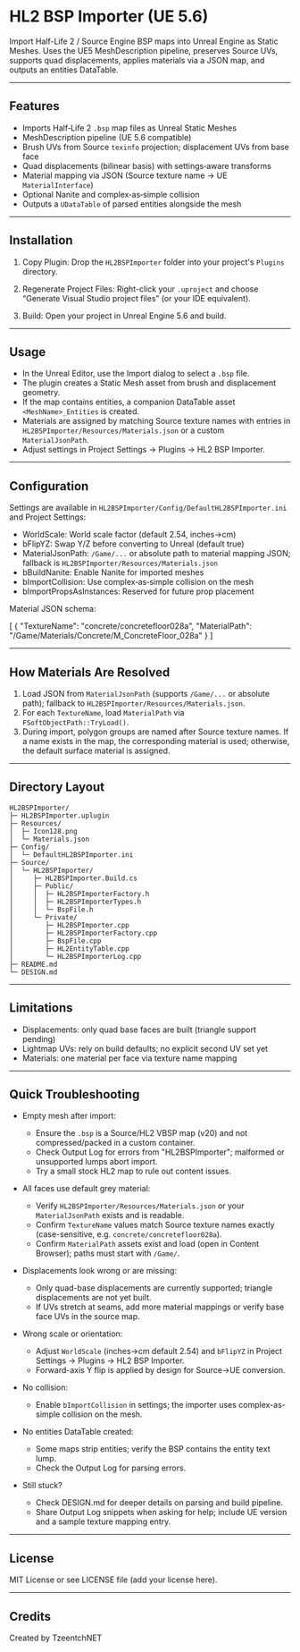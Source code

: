 # HL2 BSP Importer (UE 5.6)

Import Half-Life 2 / Source Engine BSP maps into Unreal Engine as Static Meshes. Uses the UE5 MeshDescription pipeline, preserves Source UVs, supports quad displacements, applies materials via a JSON map, and outputs an entities DataTable.

---

## Features

- Imports Half‑Life 2 `.bsp` map files as Unreal Static Meshes
- MeshDescription pipeline (UE 5.6 compatible)
- Brush UVs from Source `texinfo` projection; displacement UVs from base face
- Quad displacements (bilinear basis) with settings‑aware transforms
- Material mapping via JSON (Source texture name → UE `MaterialInterface`)
- Optional Nanite and complex‑as‑simple collision
- Outputs a `UDataTable` of parsed entities alongside the mesh

---

## Installation

1. Copy Plugin:
   Drop the `HL2BSPImporter` folder into your project's `Plugins` directory.

2. Regenerate Project Files:
   Right-click your `.uproject` and choose “Generate Visual Studio project files” (or your IDE equivalent).

3. Build:
   Open your project in Unreal Engine 5.6 and build.

---

## Usage

- In the Unreal Editor, use the Import dialog to select a `.bsp` file.
- The plugin creates a Static Mesh asset from brush and displacement geometry.
- If the map contains entities, a companion DataTable asset `<MeshName>_Entities` is created.
- Materials are assigned by matching Source texture names with entries in `HL2BSPImporter/Resources/Materials.json` or a custom `MaterialJsonPath`.
- Adjust settings in Project Settings → Plugins → HL2 BSP Importer.

---

## Configuration

Settings are available in `HL2BSPImporter/Config/DefaultHL2BSPImporter.ini` and Project Settings:

- WorldScale: World scale factor (default 2.54, inches→cm)
- bFlipYZ: Swap Y/Z before converting to Unreal (default true)
- MaterialJsonPath: `/Game/...` or absolute path to material mapping JSON; fallback is `HL2BSPImporter/Resources/Materials.json`
- bBuildNanite: Enable Nanite for imported meshes
- bImportCollision: Use complex‑as‑simple collision on the mesh
- bImportPropsAsInstances: Reserved for future prop placement

Material JSON schema:

[
  { "TextureName": "concrete/concretefloor028a", "MaterialPath": "/Game/Materials/Concrete/M_ConcreteFloor_028a" }
]

---

## How Materials Are Resolved

1. Load JSON from `MaterialJsonPath` (supports `/Game/...` or absolute path); fallback to `HL2BSPImporter/Resources/Materials.json`.
2. For each `TextureName`, load `MaterialPath` via `FSoftObjectPath::TryLoad()`.
3. During import, polygon groups are named after Source texture names. If a name exists in the map, the corresponding material is used; otherwise, the default surface material is assigned.

---

## Directory Layout

```
HL2BSPImporter/
├─ HL2BSPImporter.uplugin
├─ Resources/
│  ├─ Icon128.png
│  └─ Materials.json
├─ Config/
│  └─ DefaultHL2BSPImporter.ini
├─ Source/
│  └─ HL2BSPImporter/
│     ├─ HL2BSPImporter.Build.cs
│     ├─ Public/
│     │  ├─ HL2BSPImporterFactory.h
│     │  ├─ HL2BSPImporterTypes.h
│     │  └─ BspFile.h
│     └─ Private/
│        ├─ HL2BSPImporter.cpp
│        ├─ HL2BSPImporterFactory.cpp
│        ├─ BspFile.cpp
│        ├─ HL2EntityTable.cpp
│        └─ HL2BSPImporterLog.cpp
├─ README.md
└─ DESIGN.md
```

---

## Limitations

- Displacements: only quad base faces are built (triangle support pending)
- Lightmap UVs: rely on build defaults; no explicit second UV set yet
- Materials: one material per face via texture name mapping

---

## Quick Troubleshooting

- Empty mesh after import:
  - Ensure the `.bsp` is a Source/HL2 VBSP map (v20) and not compressed/packed in a custom container.
  - Check Output Log for errors from "HL2BSPImporter"; malformed or unsupported lumps abort import.
  - Try a small stock HL2 map to rule out content issues.

- All faces use default grey material:
  - Verify `HL2BSPImporter/Resources/Materials.json` or your `MaterialJsonPath` exists and is readable.
  - Confirm `TextureName` values match Source texture names exactly (case-sensitive, e.g. `concrete/concretefloor028a`).
  - Confirm `MaterialPath` assets exist and load (open in Content Browser); paths must start with `/Game/`.

- Displacements look wrong or are missing:
  - Only quad-base displacements are currently supported; triangle displacements are not yet built.
  - If UVs stretch at seams, add more material mappings or verify base face UVs in the source map.

- Wrong scale or orientation:
  - Adjust `WorldScale` (inches→cm default 2.54) and `bFlipYZ` in Project Settings → Plugins → HL2 BSP Importer.
  - Forward-axis Y flip is applied by design for Source→UE conversion.

- No collision:
  - Enable `bImportCollision` in settings; the importer uses complex-as-simple collision on the mesh.

- No entities DataTable created:
  - Some maps strip entities; verify the BSP contains the entity text lump.
  - Check the Output Log for parsing errors.

- Still stuck?
  - Check DESIGN.md for deeper details on parsing and build pipeline.
  - Share Output Log snippets when asking for help; include UE version and a sample texture mapping entry.

---

## License

MIT License or see LICENSE file (add your license here).

---

## Credits

Created by TzeentchNET
